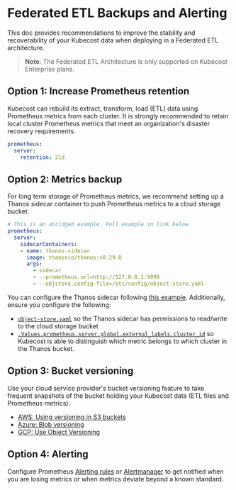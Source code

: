 # Federated ETL Backups and Alerting

This doc provides recommendations to improve the stability and recoverability of your Kubecost data when deploying in a Federated ETL architecture.

  > **Note**: The Federated ETL Architecture is only supported on Kubecost Enterprise plans.

## Option 1: Increase Prometheus retention

Kubecost can rebuild its extract, transform, load (ETL) data using Prometheus metrics from each cluster. It is strongly recommended to retain local cluster Prometheus metrics that meet an organization's disaster recovery requirements.

```yaml
prometheus:
  server:
    retention: 21d
```

## Option 2: Metrics backup

For long term storage of Prometheus metrics, we recommend setting up a Thanos sidecar container to push Prometheus metrics to a cloud storage bucket.

```yaml
# This is an abridged example. Full example in link below.
prometheus:
  server:
    sidecarContainers:
    - name: thanos-sidecar
      image: thanosio/thanos:v0.29.0
      args:
        - sidecar
        - --prometheus.url=http://127.0.0.1:9090
        - --objstore.config-file=/etc/config/object-store.yaml
```

You can configure the Thanos sidecar following [this example](https://github.com/kubecost/cost-analyzer-helm-chart/blob/522c51b34121294c6f4c2f1423022938cdb14622/cost-analyzer/values-thanos.yaml#L14-L64). Additionally, ensure you configure the following:

* [`object-store.yaml`](./long-term-storage.md) so the Thanos sidecar has permissions to read/write to the cloud storage bucket
* [`.Values.prometheus.server.global.external_labels.cluster_id`](https://github.com/kubecost/cost-analyzer-helm-chart/blob/v1.101/cost-analyzer/values.yaml#L560-L561) so Kubecost is able to distinguish which metric belongs to which cluster in the Thanos bucket.

## Option 3: Bucket versioning

Use your cloud service provider's bucket versioning feature to take frequent snapshots of the bucket holding your Kubecost data (ETL files and Prometheus metrics).

* [AWS: Using versioning in S3 buckets](https://docs.aws.amazon.com/AmazonS3/latest/userguide/Versioning.html)
* [Azure: Blob versioning](https://learn.microsoft.com/en-us/azure/storage/blobs/versioning-overview)
* [GCP: Use Object Versioning](https://cloud.google.com/storage/docs/using-object-versioning)

## Option 4: Alerting

Configure Prometheus [Alerting rules](https://prometheus.io/docs/prometheus/latest/configuration/alerting_rules/) or [Alertmanager](https://prometheus.io/docs/alerting/latest/alertmanager/) to get notified when you are losing metrics or when metrics deviate beyond a known standard.
